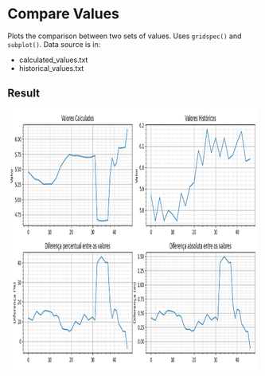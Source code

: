 # Compare Values
Plots the comparison between two sets of values. Uses `gridspec()` and `subplot()`.
Data source is in:
- calculated_values.txt
- historical_values.txt
## Result
<div style="text-align:center"><img src="./compare_values.png" width="1050" height="525" /></div>